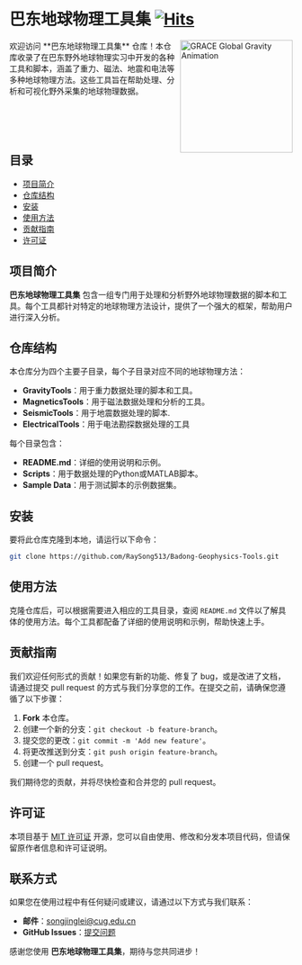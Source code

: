 # 巴东地球物理工具集 [![Hits](https://hits.seeyoufarm.com/api/count/incr/badge.svg?url=https%3A%2F%2Fgithub.com%2FRaySong513%2FBadong-Geophysics-Tools&count_bg=%2379C83D&title_bg=%23555555&icon=github.svg&icon_color=%23E7E7E7&title=visits&edge_flat=false)](https://hits.seeyoufarm.com)

<img align="right" src="https://photojournal.jpl.nasa.gov/archive/PIA12146.gif" alt="GRACE Global Gravity Animation" width="200" height="200"/>
欢迎访问 **巴东地球物理工具集** 仓库！本仓库收录了在巴东野外地球物理实习中开发的各种工具和脚本，涵盖了重力、磁法、地震和电法等多种地球物理方法。这些工具旨在帮助处理、分析和可视化野外采集的地球物理数据。
<br/>
<br/>
<br/>
<br/>
<br/>

## 目录

- [项目简介](#项目简介)
- [仓库结构](#仓库结构)
- [安装](#安装)
- [使用方法](#使用方法)
- [贡献指南](#贡献指南)
- [许可证](#许可证)

## 项目简介

**巴东地球物理工具集** 包含一组专门用于处理和分析野外地球物理数据的脚本和工具。每个工具都针对特定的地球物理方法设计，提供了一个强大的框架，帮助用户进行深入分析。

## 仓库结构

本仓库分为四个主要子目录，每个子目录对应不同的地球物理方法：

- **GravityTools**：用于重力数据处理的脚本和工具。
- **MagneticsTools**：用于磁法数据处理和分析的工具。
- **SeismicTools**：用于地震数据处理的脚本.
- **ElectricalTools**：用于电法勘探数据处理的工具

每个目录包含：

- **README.md**：详细的使用说明和示例。
- **Scripts**：用于数据处理的Python或MATLAB脚本。
- **Sample Data**：用于测试脚本的示例数据集。

## 安装

要将此仓库克隆到本地，请运行以下命令：

```bash
git clone https://github.com/RaySong513/Badong-Geophysics-Tools.git
```

## 使用方法

克隆仓库后，可以根据需要进入相应的工具目录，查阅 `README.md` 文件以了解具体的使用方法。每个工具都配备了详细的使用说明和示例，帮助快速上手。

## 贡献指南

我们欢迎任何形式的贡献！如果您有新的功能、修复了 bug，或是改进了文档，请通过提交 pull request 的方式与我们分享您的工作。在提交之前，请确保您遵循了以下步骤：

1. **Fork** 本仓库。
2. 创建一个新的分支：`git checkout -b feature-branch`。
3. 提交您的更改：`git commit -m 'Add new feature'`。
4. 将更改推送到分支：`git push origin feature-branch`。
5. 创建一个 pull request。

我们期待您的贡献，并将尽快检查和合并您的 pull request。

## 许可证

本项目基于 [MIT 许可证](LICENSE) 开源，您可以自由使用、修改和分发本项目代码，但请保留原作者信息和许可证说明。

## 联系方式

如果您在使用过程中有任何疑问或建议，请通过以下方式与我们联系：

- **邮件**：songjinglei@cug.edu.cn
- **GitHub Issues**：[提交问题](https://github.com/RaySong513/Badong-Geophysics-Tools/issues)

感谢您使用 **巴东地球物理工具集**，期待与您共同进步！
